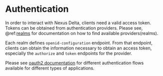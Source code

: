# Authentication

In order to interact with Nexus Delta, clients need a valid access token. Tokens can be obtained from authentication providers.
Please see, @ref:[realms](realms-api.md) for documentation on how to find available providers(realms).

Each realm defines
`openid-configuration` endpoint. From that endpoint, clients can obtain the information necessary to 
obtain an access token, especially the `authorize` and `token` endpoints for the provider.

Please see [oauth2 documentation](https://www.oauth.com/)
for different authentication flows available for different types of applications. 
